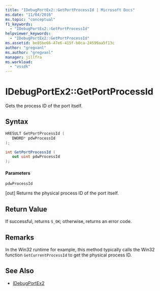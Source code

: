 ```yaml
---
title: "IDebugPortEx2::GetPortProcessId | Microsoft Docs"
ms.date: "11/04/2016"
ms.topic: "conceptual"
f1_keywords:
  - "IDebugPortEx2::GetPortProcessId"
helpviewer_keywords:
  - "IDebugPortEx2::GetPortProcessId"
ms.assetid: be85be66-47e6-415f-b0ca-24599aa5f13c
author: "gregvanl"
ms.author: "gregvanl"
manager: jillfra
ms.workload:
  - "vssdk"
---
```

# IDebugPortEx2::GetPortProcessId
Gets the process ID of the port itself.

## Syntax

```cpp
HRESULT GetPortProcessId ( 
   DWORD* pdwProcessId
);
```

```csharp
int GetPortProcessId ( 
   out uint pdwProcessId
);
```

#### Parameters
 `pdwProcessId`

 [out] Returns the physical process ID of the port itself.

## Return Value
 If successful, returns `S_OK`; otherwise, returns an error code.

## Remarks
 In the Win32 runtime for example, this method typically calls the Win32 function `GetCurrentProcessId` to get the physical process ID.

## See Also
- [IDebugPortEx2](../../../extensibility/debugger/reference/idebugportex2.md)